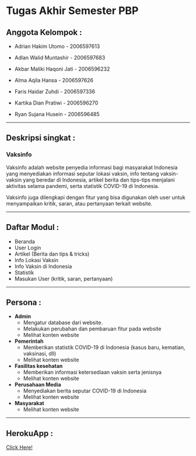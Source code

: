 # Tugas Akhir Semester PBP

## Anggota Kelompok :

- Adrian Hakim Utomo - 2006597613

- Adlan Walid Muntashir - 2006597683

- Akbar Maliki Haqoni Jati - 2006596232

- Alma Aqila Hansa - 2006597626

- Faris Haidar Zuhdi - 2006597336

- Kartika Dian Pratiwi - 2006596270

- Ryan Sujana Husein - 2006596485

---

## Deskripsi singkat :
### **Vaksinfo**

Vaksinfo adalah website penyedia informasi bagi masyarakat Indonesia yang menyediakan informasi seputar lokasi vaksin, info tentang vaksin-vaksin yang beredar di Indonesia, artikel berita dan tips-tips menjalani aktivitas selama pandemi, serta statistik COVID-19 di Indonesia.

Vaksinfo juga dilengkapi dengan fitur yang bisa digunakan oleh user untuk menyampaikan kritik, saran, atau pertanyaan terkait website.

---

## Daftar Modul :
- Beranda
- User Login
- Artikel (Berita dan tips & tricks)
- Info Lokasi Vaksin
- Info Vaksin di Indonesia
- Statistik
- Masukan User (kritik, saran, pertanyaan)
---
## Persona :
- **Admin**
    - Mengatur database dari website.
    - Melakukan perubahan dan pembaruan fitur pada website
    - Melihat konten website
- **Pemerintah**
    - Memberikan statistik COVID-19 di Indonesia (kasus baru, kematian, vaksinasi, dll)
    - Melihat konten website
- **Fasilitas kesehatan**
    - Memberikan informasi ketersediaan vaksin serta jenisnya
    - Melihat konten website
- **Perusahaan Media**
    - Menyediakan berita seputar COVID-19 di Indonesia
    - Melihat konten website
- **Masyarakat**
    - Melihat konten website
---
## HerokuApp :
[Click Here!](https://vaksinfo.herokuapp.com/)
